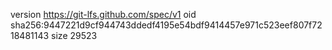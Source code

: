 version https://git-lfs.github.com/spec/v1
oid sha256:9447221d9cf944743ddedf4195e54bdf9414457e971c523eef807f7218481143
size 29523

